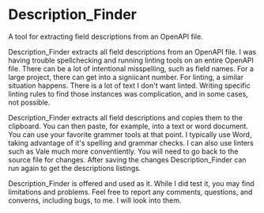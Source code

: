 # Description_Finder
A tool for extracting field descriptions from an OpenAPI file.

Description_Finder extracts all field descriptions from an OpenAPI file.
I was having trouble spellchecking and running linting tools on an entire OpenAPI file.
There can be a lot of intentional misspelling, such as field names.
For a large project, there can get into a signiicant number.
For linting, a similar situation happens.
There is a lot of text I don't want linted.
Writing specific linting rules to find those instances was complication, and in some cases, not possible.

Description_Finder extracts all field descriptions and copies them to the clipboard.
You can then paste, for example, into a text or word document.
You can use your favorite grammer tools at that point.
I typically use Word, taking advantage of it's spelling and grammar checks.
I can also use linters such as Vale much more conventiently. 
You will need to go back to the source file for changes.
After saving the changes Description_Finder can run again to get the descriptions listings.

Description_Finder is offered and used as it.
While I did test it, you may find limitations and problems.
Feel free to report any comments, questions, and converns, including bugs, to me.
I will look into them.
